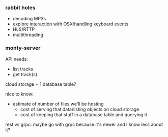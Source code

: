 ### rabbit holes

- decoding MP3s
- explore interaction with OSX/handling keyboard events
- HLS/RTTP
- multithreading

### monty-server

API needs:
- list tracks
- get track(s)

cloud storage + 1 database table?

nice to know:
- estimate of number of files we'll be hosting
    - cost of serving that data/listing objects on cloud storage
    - cost of keeping that stuff in a database table and querying it

rest vs grpc: maybe go with grpc because it's newer and I know less about it?
